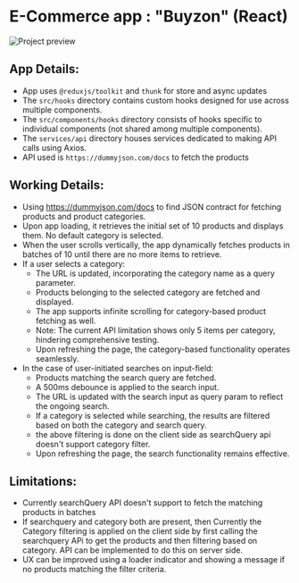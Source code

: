 # E-Commerce app : "Buyzon" (React)

![Project preview](docs/preview.gif)

## App Details:

- App uses `@reduxjs/toolkit` and `thunk` for store and async updates
- The `src/hooks` directory contains custom hooks designed for use across multiple components.
- The `src/components/hooks` directory consists of hooks specific to individual components (not shared among multiple components).
- The `services/api` directory houses services dedicated to making API calls using Axios.
- API used is `https://dummyjson.com/docs` to fetch the products

## Working Details:

- Using https://dummyjson.com/docs to find JSON contract for fetching products and product categories.
- Upon app loading, it retrieves the initial set of 10 products and displays them. No default category is selected.
- When the user scrolls vertically, the app dynamically fetches products in batches of 10 until there are no more items to retrieve.
- If a user selects a category:
  - The URL is updated, incorporating the category name as a query parameter.
  - Products belonging to the selected category are fetched and displayed.
  - The app supports infinite scrolling for category-based product fetching as well.
  - Note: The current API limitation shows only 5 items per category, hindering comprehensive testing.
  - Upon refreshing the page, the category-based functionality operates seamlessly.
- In the case of user-initiated searches on input-field:
  - Products matching the search query are fetched.
  - A 500ms debounce is applied to the search input.
  - The URL is updated with the search input as query param to reflect the ongoing search.
  - If a category is selected while searching, the results are filtered based on both the category and search query.
  - the above filtering is done on the client side as searchQuery api doesn't support category filter.
  - Upon refreshing the page, the search functionality remains effective.

## Limitations:

- Currently searchQuery API doesn't support to fetch the matching products in batches
- If searchquery and category both are present, then Currently the Category filtering is applied on the client side
  by first calling the searchquery APi to get the products and then filtering based on category. API can be implemented to do
  this on server side.
- UX can be improved using a loader indicator and showing a message if no products matching the filter criteria.
